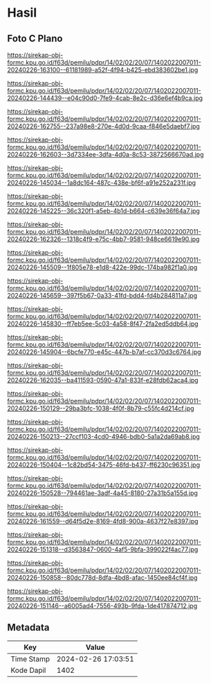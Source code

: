 # Hasil

## Foto C Plano

https://sirekap-obj-formc.kpu.go.id/f63d/pemilu/pdpr/14/02/02/20/07/1402022007011-20240226-163100--61181989-a52f-4f94-b425-ebd383602be1.jpg

https://sirekap-obj-formc.kpu.go.id/f63d/pemilu/pdpr/14/02/02/20/07/1402022007011-20240226-144439--e04c90d0-7fe9-4cab-8e2c-d36e6ef4b9ca.jpg

https://sirekap-obj-formc.kpu.go.id/f63d/pemilu/pdpr/14/02/02/20/07/1402022007011-20240226-162755--237a98e8-270e-4d0d-9caa-f846e5daebf7.jpg

https://sirekap-obj-formc.kpu.go.id/f63d/pemilu/pdpr/14/02/02/20/07/1402022007011-20240226-162603--3d7334ee-3dfa-4d0a-8c53-3872566670ad.jpg

https://sirekap-obj-formc.kpu.go.id/f63d/pemilu/pdpr/14/02/02/20/07/1402022007011-20240226-145034--1a8dc164-487c-438e-bf6f-a91e252a231f.jpg

https://sirekap-obj-formc.kpu.go.id/f63d/pemilu/pdpr/14/02/02/20/07/1402022007011-20240226-145225--36c320f1-a5eb-4b1d-b664-c639e36f64a7.jpg

https://sirekap-obj-formc.kpu.go.id/f63d/pemilu/pdpr/14/02/02/20/07/1402022007011-20240226-162326--1318c4f9-e75c-4bb7-9581-948ce6619e90.jpg

https://sirekap-obj-formc.kpu.go.id/f63d/pemilu/pdpr/14/02/02/20/07/1402022007011-20240226-145509--1f805e78-e1d8-422e-99dc-174ba982f1a0.jpg

https://sirekap-obj-formc.kpu.go.id/f63d/pemilu/pdpr/14/02/02/20/07/1402022007011-20240226-145659--397f5b67-0a33-41fd-bdd4-fd4b284811a7.jpg

https://sirekap-obj-formc.kpu.go.id/f63d/pemilu/pdpr/14/02/02/20/07/1402022007011-20240226-145830--ff7eb5ee-5c03-4a58-8f47-2fa2ed5ddb64.jpg

https://sirekap-obj-formc.kpu.go.id/f63d/pemilu/pdpr/14/02/02/20/07/1402022007011-20240226-145904--6bcfe770-e45c-447b-b7af-cc370d3c6764.jpg

https://sirekap-obj-formc.kpu.go.id/f63d/pemilu/pdpr/14/02/02/20/07/1402022007011-20240226-162035--ba411593-0590-47a1-833f-e28fdb62aca4.jpg

https://sirekap-obj-formc.kpu.go.id/f63d/pemilu/pdpr/14/02/02/20/07/1402022007011-20240226-150129--29ba3bfc-1038-4f0f-8b79-c55fc4d214cf.jpg

https://sirekap-obj-formc.kpu.go.id/f63d/pemilu/pdpr/14/02/02/20/07/1402022007011-20240226-150213--27ccf103-4cd0-4946-bdb0-5a1a2da69ab8.jpg

https://sirekap-obj-formc.kpu.go.id/f63d/pemilu/pdpr/14/02/02/20/07/1402022007011-20240226-150404--1c82bd54-3475-46fd-b437-ff6230c96351.jpg

https://sirekap-obj-formc.kpu.go.id/f63d/pemilu/pdpr/14/02/02/20/07/1402022007011-20240226-150528--794461ae-3adf-4a45-8180-27a31b5a155d.jpg

https://sirekap-obj-formc.kpu.go.id/f63d/pemilu/pdpr/14/02/02/20/07/1402022007011-20240226-161559--d64f5d2e-8169-4fd8-900a-4637f27e8397.jpg

https://sirekap-obj-formc.kpu.go.id/f63d/pemilu/pdpr/14/02/02/20/07/1402022007011-20240226-151318--d3563847-0600-4af5-9bfa-399022f4ac77.jpg

https://sirekap-obj-formc.kpu.go.id/f63d/pemilu/pdpr/14/02/02/20/07/1402022007011-20240226-150858--80dc778d-8dfa-4bd8-afac-1450ee84cf4f.jpg

https://sirekap-obj-formc.kpu.go.id/f63d/pemilu/pdpr/14/02/02/20/07/1402022007011-20240226-151146--a6005ad4-7556-493b-9fda-1de417874712.jpg


## Metadata

| Key        | Value               |
| ---------- | ------------------- |
| Time Stamp | 2024-02-26 17:03:51 |
| Kode Dapil | 1402                |



